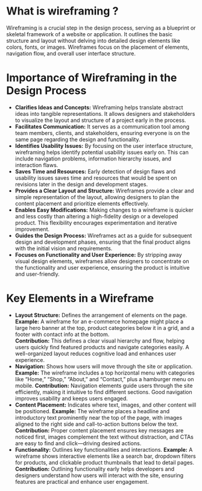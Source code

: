 # What is wireframing ?

Wireframing is a crucial step in the design process, serving as a blueprint or skeletal framework of a website or application. It outlines the basic structure and layout without delving into detailed design elements like colors, fonts, or images. Wireframes focus on the placement of elements, navigation flow, and overall user interface structure.

# Importance of Wireframing in the Design Process
- **Clarifies Ideas and Concepts:** Wireframing helps translate abstract ideas into tangible representations. It allows designers and stakeholders to visualize the layout and structure of a project early in the process.
- **Facilitates Communication:** It serves as a communication tool among team members, clients, and stakeholders, ensuring everyone is on the same page regarding the design and functionality.
- **Identifies Usability Issues:** By focusing on the user interface structure, wireframing helps identify potential usability issues early on. This can include navigation problems, information hierarchy issues, and interaction flaws.
- **Saves Time and Resources:** Early detection of design flaws and usability issues saves time and resources that would be spent on revisions later in the design and development stages.
- **Provides a Clear Layout and Structure:** Wireframes provide a clear and simple representation of the layout, allowing designers to plan the content placement and prioritize elements effectively.
- **Enables Easy Modifications:** Making changes to a wireframe is quicker and less costly than altering a high-fidelity design or a developed product. This flexibility encourages experimentation and iterative improvement.
- **Guides the Design Process:** Wireframes act as a guide for subsequent design and development phases, ensuring that the final product aligns with the initial vision and requirements.
- **Focuses on Functionality and User Experience:** By stripping away visual design elements, wireframes allow designers to concentrate on the functionality and user experience, ensuring the product is intuitive and user-friendly.

# Key Elements in a Wireframe
- **Layout Structure:** Defines the arrangement of elements on the page.
  <br>**Example:** A wireframe for an e-commerce homepage might place a large hero banner at the top, product categories below it in a grid, and a footer with contact info at the bottom.
  <br>**Contribution:**
This defines a clear visual hierarchy and flow, helping users quickly find featured products and navigate categories easily. A well-organized layout reduces cognitive load and enhances user experience.
- **Navigation:** Shows how users will move through the site or application.
  **Example:** The wireframe includes a top horizontal menu with categories like “Home,” “Shop,” “About,” and “Contact,” plus a hamburger menu on mobile.
 **Contribution:** Navigation elements guide users through the site efficiently, making it intuitive to find different sections. Good navigation improves usability and keeps users engaged.
- **Content Placement:** Indicates where text, images, and other content will be positioned.
  **Example:** The wireframe places a headline and introductory text prominently near the top of the page, with images aligned to the right side and call-to-action buttons below the text.
 **Contribution:** Proper content placement ensures key messages are noticed first, images complement the text without distraction, and CTAs are easy to find and click—driving desired actions.
- **Functionality:** Outlines key functionalities and interactions.
  **Example:** A wireframe shows interactive elements like a search bar, dropdown filters for products, and clickable product thumbnails that lead to detail pages.
  **Contribution:** Outlining functionality early helps developers and designers understand how users will interact with the site, ensuring features are practical and enhance user engagement.
